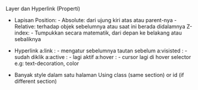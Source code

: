 Layer dan Hyperlink (Properti)

* Lapisan
	Position:
		- Absolute: dari ujung kiri atas atau parent-nya
		- Relative: terhadap objek sebelumnya atau saat ini berada didalamnya
	Z-index:
		- Tumpukkan secara matematik, dari depan ke belakang atau sebaliknya

* Hyperlink
	a:link :
		- mengatur sebelumnya tautan sebelum
	a:visisted :
		- sudah diklik
	a:active :
		- lagi aktif
	a:hover :
		- cursor lagi di hover
	selector e.g: text-decoration, color
	
* Banyak style dalam satu halaman
	Using class (same section) or id (if different section)